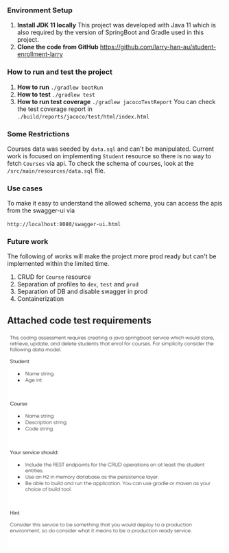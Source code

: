 ### Environment Setup

1. **Install JDK 11 locally** This project was developed with Java 11 which is also required by the version of 
SpringBoot and Gradle used in this project.
2. **Clone the code from GitHub** https://github.com/larry-han-au/student-enrollment-larry

### How to run and test the project

1. **How to run**  `./gradlew bootRun`
2. **How to test**  `./gradlew test`
3. **How to run test coverage** `./gradlew jacocoTestReport` You can check the test coverage report
in `./build/reports/jacoco/test/html/index.html`

### Some Restrictions 

Courses data was seeded by `data.sql` and can't be manipulated. Current work is focused on implementing `Student`
resource so there is no way to fetch `Courses` via api. To check the schema of courses, look at the
`/src/main/resources/data.sql` file.

### Use cases

To make it easy to understand the allowed schema, you can access the apis from the swagger-ui via

`http://localhost:8080/swagger-ui.html`

### Future work

The following of works will make the project more prod ready but can't be implemented within the limited time.

1. CRUD for `Course` resource
2. Separation of profiles to `dev`, `test` and `prod`
3. Separation of DB and disable swagger in prod
4. Containerization

## Attached code test requirements

![img.png](code-test-requirements.png)